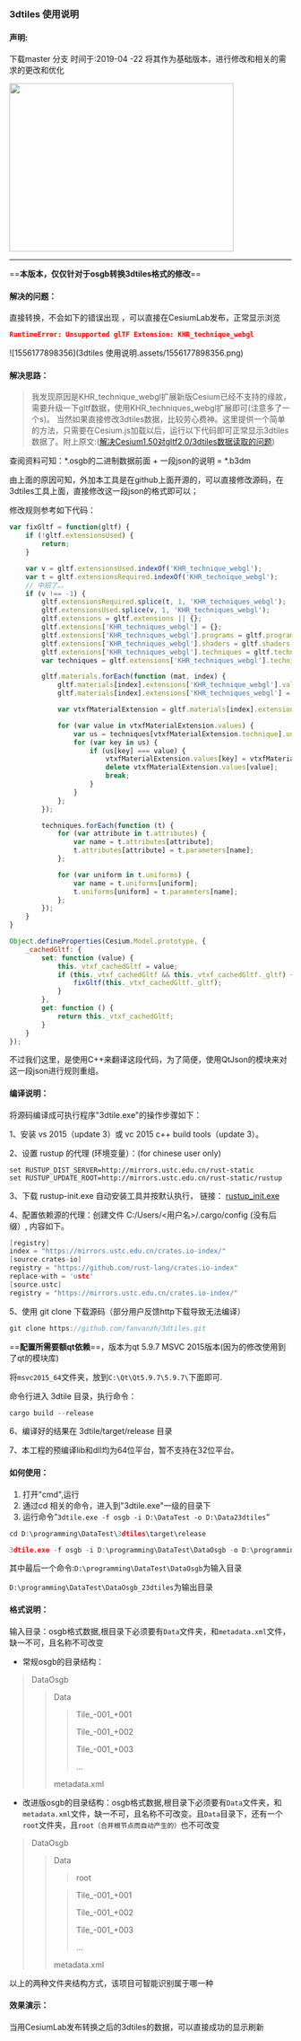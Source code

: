 ### 3dtiles 使用说明

#### 声明:

[fanvanzh/3dtiles]: https://github.com/fanvanzh/3dtiles	"fork fanvanzh/3dtiles"

 下载master  分支  时间于:2019-04 -22   将其作为基础版本，进行修改和相关的需求的更改和优化

<img src="https://github.com/touwoyimuli/2019_04_3dtiles/blob/master/images/1.png"  height="300" width="400">

------

==**本版本，仅仅针对于osgb转换3dtiles格式的修改**==

#### 解决的问题：

直接转换，不会如下的错误出现 ，可以直接在CesiumLab发布，正常显示浏览

```json
RuntimeError: Unsupported glTF Extension: KHR_technique_webgl
```

![1556177898356](3dtiles 使用说明.assets/1556177898356.png)

#### 解决思路：

> 我发现原因是KHR_technique_webgl扩展新版Cesium已经不支持的缘故，需要升级一下gltf数据，使用KHR_techniques_webgl扩展即可(注意多了一个s)。
> 当然如果直接修改3dtiles数据，比较劳心费神。这里提供一个简单的方法，只需要在Cesium.js加载以后，运行以下代码即可正常显示3dtiles数据了。附上原文:([解决Cesium1.50对gltf2.0/3dtiles数据读取的问题](https://www.jianshu.com/p/e0e0a62c5726))

查阅资料可知：*.osgb的二进制数据前面 + 一段json的说明 = *.b3dm

由上面的原因可知，外加本工具是在github上面开源的，可以直接修改源码，在3dtiles工具上面，直接修改这一段json的格式即可以；

修改规则参考如下代码：

```js
var fixGltf = function(gltf) {
    if (!gltf.extensionsUsed) {
        return;
    }

    var v = gltf.extensionsUsed.indexOf('KHR_technique_webgl');
    var t = gltf.extensionsRequired.indexOf('KHR_technique_webgl');
    // 中招了。。
    if (v !== -1) {
        gltf.extensionsRequired.splice(t, 1, 'KHR_techniques_webgl');
        gltf.extensionsUsed.splice(v, 1, 'KHR_techniques_webgl');
        gltf.extensions = gltf.extensions || {};
        gltf.extensions['KHR_techniques_webgl'] = {};
        gltf.extensions['KHR_techniques_webgl'].programs = gltf.programs;
        gltf.extensions['KHR_techniques_webgl'].shaders = gltf.shaders;
        gltf.extensions['KHR_techniques_webgl'].techniques = gltf.techniques;
        var techniques = gltf.extensions['KHR_techniques_webgl'].techniques;

        gltf.materials.forEach(function (mat, index) {
            gltf.materials[index].extensions['KHR_technique_webgl'].values = gltf.materials[index].values;
            gltf.materials[index].extensions['KHR_techniques_webgl'] = gltf.materials[index].extensions['KHR_technique_webgl'];

            var vtxfMaterialExtension = gltf.materials[index].extensions['KHR_techniques_webgl'];

            for (var value in vtxfMaterialExtension.values) {
                var us = techniques[vtxfMaterialExtension.technique].uniforms;
                for (var key in us) {
                    if (us[key] === value) {
                        vtxfMaterialExtension.values[key] = vtxfMaterialExtension.values[value];
                        delete vtxfMaterialExtension.values[value];
                        break;
                    }
                }
            };
        });

        techniques.forEach(function (t) {
            for (var attribute in t.attributes) {
                var name = t.attributes[attribute];
                t.attributes[attribute] = t.parameters[name];
            };

            for (var uniform in t.uniforms) {
                var name = t.uniforms[uniform];
                t.uniforms[uniform] = t.parameters[name];
            };
        });
    }
}

Object.defineProperties(Cesium.Model.prototype, {
    _cachedGltf: {
        set: function (value) {
            this._vtxf_cachedGltf = value;
            if (this._vtxf_cachedGltf && this._vtxf_cachedGltf._gltf) {
                fixGltf(this._vtxf_cachedGltf._gltf);
            }
        },
        get: function () {
            return this._vtxf_cachedGltf;
        }
    }
});
```

不过我们这里，是使用C++来翻译这段代码，为了简便，使用QtJson的模块来对这一段json进行规则重组。

#### 编译说明：

将源码编译成可执行程序"3dtile.exe"的操作步骤如下：

1、安装 vs 2015（update 3）或 vc 2015 c++ build tools（update 3）。

2、设置 rustup 的代理 (环境变量）：(for chinese user only)

```
set RUSTUP_DIST_SERVER=http://mirrors.ustc.edu.cn/rust-static
set RUSTUP_UPDATE_ROOT=http://mirrors.ustc.edu.cn/rust-static/rustup
```

3、下载 rustup-init.exe 自动安装工具并按默认执行， 链接： [rustup_init.exe](https://static.rust-lang.org/rustup/dist/i686-pc-windows-gnu/rustup-init.exe)

4、配置依赖源的代理：创建文件 C:/Users/<用户名>/.cargo/config (没有后缀）, 内容如下。

```c
[registry]
index = "https://mirrors.ustc.edu.cn/crates.io-index/"
[source.crates-io]
registry = "https://github.com/rust-lang/crates.io-index"
replace-with = 'ustc'
[source.ustc]
registry = "https://mirrors.ustc.edu.cn/crates.io-index/"
```

5、使用 git clone 下载源码（部分用户反馈http下载导致无法编译）

```c
git clone https://github.com/fanvanzh/3dtiles.git
```





==**配置所需要额qt依赖**==，版本为qt 5.9.7 MSVC 2015版本(因为的修改使用到了qt的模块库)

将`msvc2015_64`文件夹，放到`C:\Qt\Qt5.9.7\5.9.7\`下面即可.



命令行进入 3dtile 目录，执行命令：

```c
cargo build --release
```

6、编译好的结果在 3dtile/target/release 目录

7、本工程的预编译lib和dll均为64位平台，暂不支持在32位平台。

#### 如何使用：

1. 打开"cmd",运行
2. 通过cd 相关的命令，进入到"3dtile.exe"一级的目录下
3. 运行命令”`3dtile.exe -f osgb -i D:\DataTest -o D:\Data23dtiles`“

```c
cd D:\programming\DataTest\3dtiles\target\release

3dtile.exe -f osgb -i D:\programming\DataTest\DataOsgb -o D:\programming\DataTest\DataOsgb_23dtiles
```

其中最后一个命令:`D:\programming\DataTest\DataOsgb`为输入目录

`D:\programming\DataTest\DataOsgb_23dtiles`为输出目录

#### 格式说明：

输入目录：osgb格式数据,根目录下必须要有`Data`文件夹，和`metadata.xml`文件，缺一不可，且名称不可改变

- 常规osgb的目录结构：

> DataOsgb
>
> > Data
> >
> > > Tile_-001_+001
> > >
> > > Tile_-001_+002
> > >
> > > Tile_-001_+003
> > >
> > > ...
> >
> > metadata.xml



- 改进版osgb的目录结构：osgb格式数据,根目录下必须要有`Data`文件夹，和`metadata.xml`文件，缺一不可，且名称不可改变。且`Data`目录下，还有一个`root`文件夹，且`root（合并根节点而自动产生的）`也不可改变

> DataOsgb
>
> > Data
> >
> > > root
> >
> > > Tile_-001_+001
> > >
> > > Tile_-001_+002
> > >
> > > Tile_-001_+003
> > >
> > > ...
> >
> > metadata.xml



以上的两种文件夹结构方式，该项目可智能识别属于哪一种

#### 效果演示：

当用CesiumLab发布转换之后的3dtiles的数据，可以直接成功的显示刷新



